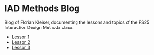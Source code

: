 # IAD Methods Blog

Blog of Florian Kleiser, documenting the lessons and topics of the FS25 Interaction Design Methods class.

- [Lesson 1](Lesson-1.md) 
- [Lesson 2](Lesson-2.md)
- [Lesson 3](Lesson-3.md)
